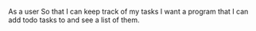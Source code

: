 As a user
So that I can keep track of my tasks
I want a program that I can add todo tasks to and see a list of them.